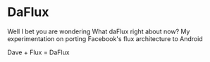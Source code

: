 # DaFlux
Well I bet you are wondering What daFlux right about now?
My experimentation on porting Facebook's flux architecture to Android

Dave + Flux = DaFlux
